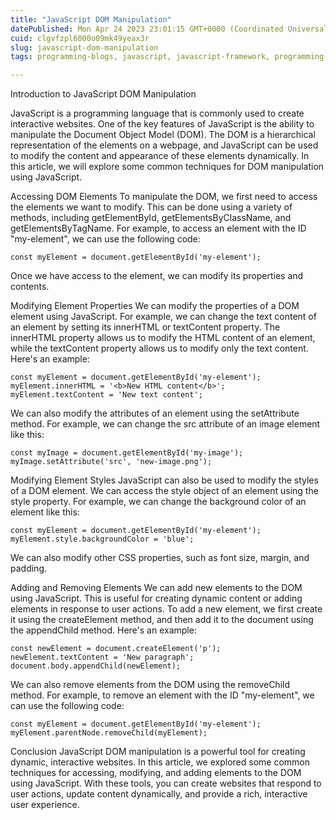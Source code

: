 ```yaml
---
title: "JavaScript DOM Manipulation"
datePublished: Mon Apr 24 2023 23:01:15 GMT+0000 (Coordinated Universal Time)
cuid: clgvfzpl6000o09mk49yeax3r
slug: javascript-dom-manipulation
tags: programming-blogs, javascript, javascript-framework, programming-languages, dom-manipulation

---
```


Introduction to JavaScript DOM Manipulation

JavaScript is a programming language that is commonly used to create interactive websites. One of the key features of JavaScript is the ability to manipulate the Document Object Model (DOM). The DOM is a hierarchical representation of the elements on a webpage, and JavaScript can be used to modify the content and appearance of these elements dynamically. In this article, we will explore some common techniques for DOM manipulation using JavaScript.

Accessing DOM Elements To manipulate the DOM, we first need to access the elements we want to modify. This can be done using a variety of methods, including getElementById, getElementsByClassName, and getElementsByTagName. For example, to access an element with the ID "my-element", we can use the following code:

```plaintext
const myElement = document.getElementById('my-element');
```

Once we have access to the element, we can modify its properties and contents.

Modifying Element Properties We can modify the properties of a DOM element using JavaScript. For example, we can change the text content of an element by setting its innerHTML or textContent property. The innerHTML property allows us to modify the HTML content of an element, while the textContent property allows us to modify only the text content. Here's an example:

```plaintext
const myElement = document.getElementById('my-element');
myElement.innerHTML = '<b>New HTML content</b>';
myElement.textContent = 'New text content';
```

We can also modify the attributes of an element using the setAttribute method. For example, we can change the src attribute of an image element like this:

```plaintext
const myImage = document.getElementById('my-image');
myImage.setAttribute('src', 'new-image.png');
```

Modifying Element Styles JavaScript can also be used to modify the styles of a DOM element. We can access the style object of an element using the style property. For example, we can change the background color of an element like this:

```plaintext
const myElement = document.getElementById('my-element');
myElement.style.backgroundColor = 'blue';
```

We can also modify other CSS properties, such as font size, margin, and padding.

Adding and Removing Elements We can add new elements to the DOM using JavaScript. This is useful for creating dynamic content or adding elements in response to user actions. To add a new element, we first create it using the createElement method, and then add it to the document using the appendChild method. Here's an example:

```plaintext
const newElement = document.createElement('p');
newElement.textContent = 'New paragraph';
document.body.appendChild(newElement);
```

We can also remove elements from the DOM using the removeChild method. For example, to remove an element with the ID "my-element", we can use the following code:

```plaintext
const myElement = document.getElementById('my-element');
myElement.parentNode.removeChild(myElement);
```

Conclusion JavaScript DOM manipulation is a powerful tool for creating dynamic, interactive websites. In this article, we explored some common techniques for accessing, modifying, and adding elements to the DOM using JavaScript. With these tools, you can create websites that respond to user actions, update content dynamically, and provide a rich, interactive user experience.